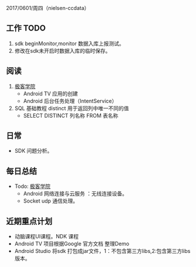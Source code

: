 2017/0601/周四（nielsen-ccdata）

工作 TODO
---
1. sdk beginMonitor,monitor 数据入库上报测试。
2. 修改在sdk未开启时数据入库的临时保存。

阅读
----
1. [极客学院](http://wiki.jikexueyuan.com/project/android-training-geek/)
   - Android TV 应用的创建
   - Android 后台任务处理（IntentService）
2. SQL 基础教程 distinct 用于返回列中唯一不同的值
   - SELECT DISTINCT 列名称 FROM 表名称

日常
----
- SDK 问题分析。



每日总结
--------
- Todo: [极客学院](http://wiki.jikexueyuan.com/project/android-training-geek/)
   - Android 网络连接与云服务 ：无线连接设备。
   - Socket udp 通信处理。
  
近期重点计划
-----------
- 动脑课程UI课程。NDK 课程
- Android TV 项目根据Google 官方文档 整理Demo
- Android Studio 将sdk 打包成jar文件，1：不包含第三方libs,2:包含第三方libs版本。 

